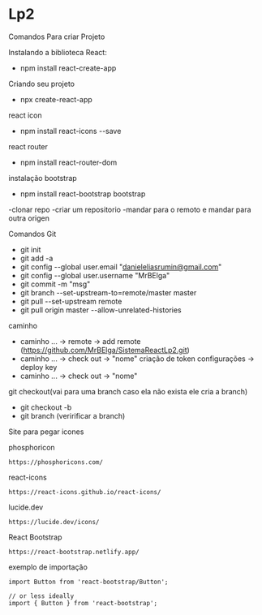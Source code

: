 # Lp2
Comandos Para criar Projeto

Instalando a biblioteca React:
- npm install react-create-app 

Criando seu projeto 
- npx create-react-app <Nome>

react icon
- npm install react-icons --save

react router 
- npm install react-router-dom

instalação bootstrap
- npm install react-bootstrap bootstrap

-clonar repo
-criar um repositorio
-mandar para o remoto
e mandar para outra origen

Comandos Git 

- git init
- git add -a
- git config --global user.email "danieleliasrumin@gmail.com"
- git config --global user.username "MrBElga"
- git commit -m "msg"
- git branch --set-upstream-to=remote/master master 
- git pull --set-upstream remote
- git pull origin master --allow-unrelated-histories
  
caminho
- caminho ... -> remote -> add remote (https://github.com/MrBElga/SistemaReactLp2.git)
- caminho ... -> check out -> "nome"
criação de token 
 configurações -> deploy key
- caminho ... -> check out -> "nome"

git checkout(vai para uma branch caso ela não exista ele cria a branch)
- git checkout -b  
- git branch (veririficar a branch)


Site para pegar icones

phosphoricon

    https://phosphoricons.com/
react-icons

    https://react-icons.github.io/react-icons/
lucide.dev

    https://lucide.dev/icons/

React Bootstrap

    https://react-bootstrap.netlify.app/

exemplo de importação

    import Button from 'react-bootstrap/Button';
    
    // or less ideally
    import { Button } from 'react-bootstrap';
